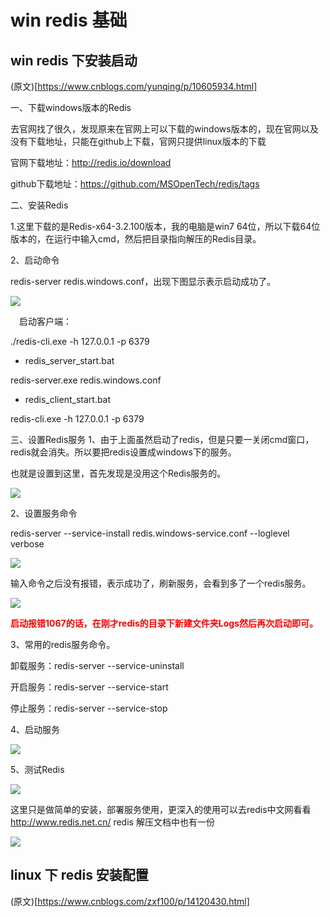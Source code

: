 # win redis 基础

## win redis 下安装启动

(原文)[https://www.cnblogs.com/yunqing/p/10605934.html]

一、下载windows版本的Redis

去官网找了很久，发现原来在官网上可以下载的windows版本的，现在官网以及没有下载地址，只能在github上下载，官网只提供linux版本的下载

官网下载地址：http://redis.io/download

github下载地址：https://github.com/MSOpenTech/redis/tags

二、安装Redis

1.这里下载的是Redis-x64-3.2.100版本，我的电脑是win7 64位，所以下载64位版本的，在运行中输入cmd，然后把目录指向解压的Redis目录。

2、启动命令

redis-server redis.windows.conf，出现下图显示表示启动成功了。

![](assets/001/01/01/02-1614937285984.png)


　启动客户端：

./redis-cli.exe -h 127.0.0.1 -p 6379

* redis_server_start.bat

redis-server.exe redis.windows.conf

* redis_client_start.bat

redis-cli.exe -h 127.0.0.1 -p 6379


三、设置Redis服务
1、由于上面虽然启动了redis，但是只要一关闭cmd窗口，redis就会消失。所以要把redis设置成windows下的服务。

也就是设置到这里，首先发现是没用这个Redis服务的。



![](assets/001/01/01/02-1614937668473.png)

2、设置服务命令

redis-server --service-install redis.windows-service.conf --loglevel verbose


![](assets/001/01/01/02-1614937329217.png)


输入命令之后没有报错，表示成功了，刷新服务，会看到多了一个redis服务。

![](assets/001/01/01/02-1614937349060.png)


<font color="red">**启动报错1067的话，在刚才redis的目录下新建文件夹Logs然后再次启动即可。**</font>


3、常用的redis服务命令。

卸载服务：redis-server --service-uninstall

开启服务：redis-server --service-start

停止服务：redis-server --service-stop

4、启动服务


![](assets/001/01/01/02-1614937421232.png)


5、测试Redis

![](assets/001/01/01/02-1614937436049.png)



这里只是做简单的安装，部署服务使用，更深入的使用可以去redis中文网看看 http://www.redis.net.cn/
redis 解压文档中也有一份

![](assets/001/01/01/02-1614937468664.png)



## linux 下 redis 安装配置


(原文)[https://www.cnblogs.com/zxf100/p/14120430.html]

